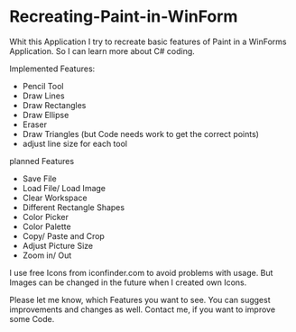 # Recreating-Paint-in-WinForm

Whit this Application I try to recreate basic features of Paint in a WinForms Application.
So I can learn more about C# coding.

Implemented Features:
- Pencil Tool
- Draw Lines
- Draw Rectangles
- Draw Ellipse
- Eraser
- Draw Triangles (but Code needs work to get the correct points)
- adjust line size for each tool

planned Features
- Save File
- Load File/ Load Image
- Clear Workspace
- Different Rectangle Shapes
- Color Picker
- Color Palette
- Copy/ Paste and Crop
- Adjust Picture Size
- Zoom in/ Out

I use free Icons from iconfinder.com to avoid problems with usage. But Images can be changed in the future when I created own Icons.

Please let me know, which Features you want to see. 
You can suggest improvements and changes as well.
Contact me, if you want to improve some Code.
